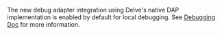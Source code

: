 The new debug adapter integration using Delve's native DAP implementation
is enabled by default for local debugging. See
[Debugging Doc](https://github.com/golang/vscode-go/blob/master/docs/debugging.md)
for more information.

